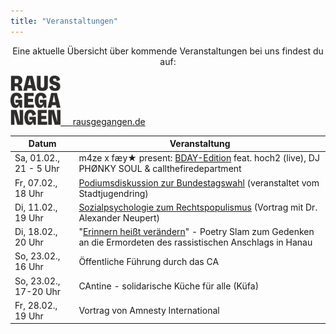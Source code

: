 ```yaml
---
title: "Veranstaltungen"
---
```


<p style="text-align:center">
Eine aktuelle Übersicht über kommende Veranstaltungen bei uns findest du auf:
</p>

<p style="text-align:center">
</p>

<div class="buttons is-centered">
    <a href="https://rausgegangen.de/locations/aula-des-collegium-academicum/"><img src="logo_rausgegangen_freigeist.svg" width="80"/>
    &nbsp;&nbsp;&nbsp;
    <a href="https://rausgegangen.de/organizations/collegium-academicum/" class="button is-medium is-primary">
        <span class="icon">
            <i class="icon-link"></i>
        </span>
        <span>rausgegangen.de</span>
    </a>
</div>

Datum | Veranstaltung 
-------- | -------- 
Sa, 01.02., 21 - 5 Uhr | m4ze x fæy★ present: <a href="https://rausgegangen.de/events/m4ze-x-fy-present-bday-edition-feat-hoch2-live-dj-phonky-sou-0/">BDAY-Edition</a> feat. hoch2 (live), DJ PHØNKY SOUL & callthefiredepartment
Fr, 07.02., 18 Uhr | [Podiumsdiskussion zur Bundestagswahl](https://www.instagram.com/p/DFfiKsoNtb6/) (veranstaltet vom Stadtjugendring)
Di, 11.02., 19 Uhr | [Sozialpsychologie zum Rechtspopulismus](https://www.gew-bw.de/veranstaltungen/detailseite/sozialpsychologie-des-rechtspopulismus) (Vortrag mit Dr. Alexander Neupert)
Di, 18.02., 20 Uhr | "[Erinnern heißt verändern](https://erinnern-veraendern.de/#veranstaltungen)" - Poetry Slam zum Gedenken an die Ermordeten des rassistischen Anschlags in Hanau
So, 23.02., 16 Uhr | Öffentliche Führung durch das CA
So, 23.02., 17-20 Uhr | CAntine - solidarische Küche für alle (Küfa)
Fr, 28.02., 19 Uhr | Vortrag von Amnesty International 
